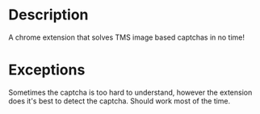 # Description
A chrome extension that solves TMS image based captchas in no time!

# Exceptions
Sometimes the captcha is too hard to understand, however the extension does it's best to detect the captcha.
Should work most of the time.
